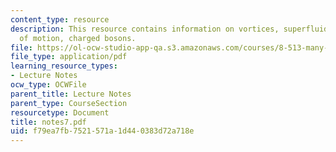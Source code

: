 ```yaml
---
content_type: resource
description: This resource contains information on vortices, superfluid equations
  of motion, charged bosons.
file: https://ol-ocw-studio-app-qa.s3.amazonaws.com/courses/8-513-many-body-theory-for-condensed-matter-systems-fall-2004/f79ea7fb7521571a1d440383d72a718e_notes7.pdf
file_type: application/pdf
learning_resource_types:
- Lecture Notes
ocw_type: OCWFile
parent_title: Lecture Notes
parent_type: CourseSection
resourcetype: Document
title: notes7.pdf
uid: f79ea7fb-7521-571a-1d44-0383d72a718e
---
```

